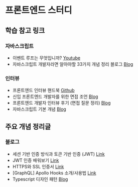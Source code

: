 # 프론트엔드 스터디 

## 학습 참고 링크 
### 자바스크립트 
- 이벤트 루프는 무엇입니까? [Youtube](https://www.youtube.com/watch?v=8aGhZQkoFbQ)
- 자바스크립트 개발자라면 알아야할 33가지 개념 정리 블로그 [Blog](https://velog.io/@jakeseo_me/2019-03-15-2303-%EC%9E%91%EC%84%B1%EB%90%A8-rmjta5a3xh)

### 인터뷰
- 프론트엔드 인터뷰 핸드북 [Github](https://github.com/yangshun/front-end-interview-handbook)
- 신입 프론트엔드 개발자를 위한 면접 조언 [Blog](https://taegon.kim/archives/5770)
- 프론트엔드 개발자 인터뷰 후기 (면접 질문 정리) [Blog](https://velog.io/@tmmoond8/프론트엔드-개발자-인터뷰-후기-면접-질문-정리-작성-중)
- 자바스크립트 기본 개념 [Blog](https://velog.io/@cadenzah/series/Master-the-JavaScript-Interview)

## 주요 개념 정리글
### 블로그
- 세션 기반 인증 방식과 토큰 기반 인증 (JWT) [Link](https://yonghyunlee.gitlab.io/node/jwt/)
- JWT 인증 배워보기 [Link](https://github.com/leejh3224/Markdown-Archive/blob/master/jwt-guide(2).md)
- HTTPS와 SSL 인증서 [Link](https://wayhome25.github.io/cs/2018/03/11/ssl-https/)
- [GraphQL] Apollo Hooks 소개/사용법 [Link](https://www.daleseo.com/graphql-react-apollo-hooks/)
- Typescript 디자인 패턴 [Blog](https://vallista.kr/archives/)